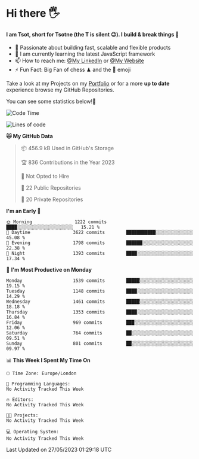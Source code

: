 # Hi there :raised_hand_with_fingers_splayed:
#### I am Tsot, short for Tsotne (the T is silent :wink:). I build & break things :space_invader:
- :telescope: Passionate about building fast, scalable and flexible products
- :seedling: I am currently learning the latest JavaScript framework 
- :mailbox: How to reach me: [@My LinkedIn](https://www.linkedin.com/in/tsotne-gvadzabia/) or [@My Website](https://tsotne.co.uk/contact)
- :zap: Fun Fact: Big Fan of chess ♟ and the 👾 emoji

Take a look at my Projects on my [Portfolio](https://tsotne.co.uk/) or for a more **up to date** experience browse my GitHub Repositories.

You can see some statistics below!:space_invader:
<!--START_SECTION:waka-->
![Code Time](http://img.shields.io/badge/Code%20Time-761%20hrs%202%20mins-blue)

![Lines of code](https://img.shields.io/badge/From%20Hello%20World%20I%27ve%20Written-4.7%20million%20lines%20of%20code-blue)

**🐱 My GitHub Data** 

> 📦 456.9 kB Used in GitHub's Storage 
 > 
> 🏆 836 Contributions in the Year 2023
 > 
> 🚫 Not Opted to Hire
 > 
> 📜 22 Public Repositories 
 > 
> 🔑 20 Private Repositories 
 > 
**I'm an Early 🐤** 

```text
🌞 Morning                1222 commits        ████░░░░░░░░░░░░░░░░░░░░░   15.21 % 
🌆 Daytime                3622 commits        ███████████░░░░░░░░░░░░░░   45.08 % 
🌃 Evening                1798 commits        ██████░░░░░░░░░░░░░░░░░░░   22.38 % 
🌙 Night                  1393 commits        ████░░░░░░░░░░░░░░░░░░░░░   17.34 % 
```
📅 **I'm Most Productive on Monday** 

```text
Monday                   1539 commits        █████░░░░░░░░░░░░░░░░░░░░   19.15 % 
Tuesday                  1148 commits        ████░░░░░░░░░░░░░░░░░░░░░   14.29 % 
Wednesday                1461 commits        █████░░░░░░░░░░░░░░░░░░░░   18.18 % 
Thursday                 1353 commits        ████░░░░░░░░░░░░░░░░░░░░░   16.84 % 
Friday                   969 commits         ███░░░░░░░░░░░░░░░░░░░░░░   12.06 % 
Saturday                 764 commits         ██░░░░░░░░░░░░░░░░░░░░░░░   09.51 % 
Sunday                   801 commits         ██░░░░░░░░░░░░░░░░░░░░░░░   09.97 % 
```


📊 **This Week I Spent My Time On** 

```text
🕑︎ Time Zone: Europe/London

💬 Programming Languages: 
No Activity Tracked This Week

🔥 Editors: 
No Activity Tracked This Week

🐱‍💻 Projects: 
No Activity Tracked This Week

💻 Operating System: 
No Activity Tracked This Week
```


 Last Updated on 27/05/2023 01:29:18 UTC
<!--END_SECTION:waka-->
